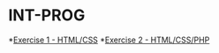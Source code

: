 # INT-PROG 
*[Exercise 1 - HTML/CSS](https://drive.google.com/drive/folders/1KoZj4kEB_mMgE3f3-opu56Tw-R6yHaRS?usp=drive_link)
*[Exercise 2 - HTML/CSS/PHP](https://drive.google.com/drive/folders/1nwFWFdHrROfqJWaA5GKG_Fx1AY6fatK0?usp=drive_link)
